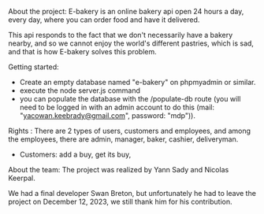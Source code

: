 About the project:
E-bakery is an online bakery api open 24 hours a day, every day, where you can order food and have it delivered.

This api responds to the fact that we don't necessarily have a bakery nearby, and so we cannot enjoy the world's different pastries, which is sad, and that is how E-bakery solves this problem.

Getting started:
- Create an empty database named "e-bakery" on phpmyadmin or similar.
- execute the node server.js command
- you can populate the database with the /populate-db route (you will need to be logged in with an admin account to do this (mail: "yacowan.keebrady@gmail.com", password: "mdp")).

Rights :
There are 2 types of users, customers and employees, and among the employees, there are admin, manager, baker, cashier, deliveryman.

- Customers: add a buy, get its buy, 

About the team:
The project was realized by Yann Sady and Nicolas Keerpal.

We had a final developer Swan Breton, but unfortunately he had to leave the project on December 12, 2023, we still thank him for his contribution.